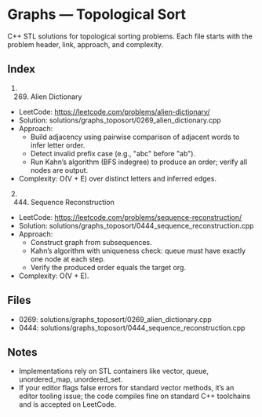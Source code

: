 # Graphs — Topological Sort

C++ STL solutions for topological sorting problems. Each file starts with the problem header, link, approach, and complexity.

## Index

1) 269. Alien Dictionary
- LeetCode: https://leetcode.com/problems/alien-dictionary/
- Solution: solutions/graphs_toposort/0269_alien_dictionary.cpp
- Approach:
  - Build adjacency using pairwise comparison of adjacent words to infer letter order.
  - Detect invalid prefix case (e.g., "abc" before "ab").
  - Run Kahn’s algorithm (BFS indegree) to produce an order; verify all nodes are output.
- Complexity: O(V + E) over distinct letters and inferred edges.

2) 444. Sequence Reconstruction
- LeetCode: https://leetcode.com/problems/sequence-reconstruction/
- Solution: solutions/graphs_toposort/0444_sequence_reconstruction.cpp
- Approach:
  - Construct graph from subsequences.
  - Kahn’s algorithm with uniqueness check: queue must have exactly one node at each step.
  - Verify the produced order equals the target org.
- Complexity: O(V + E).

## Files

- 0269: solutions/graphs_toposort/0269_alien_dictionary.cpp
- 0444: solutions/graphs_toposort/0444_sequence_reconstruction.cpp

## Notes

- Implementations rely on STL containers like vector, queue, unordered_map, unordered_set.
- If your editor flags false errors for standard vector methods, it’s an editor tooling issue; the code compiles fine on standard C++ toolchains and is accepted on LeetCode.
